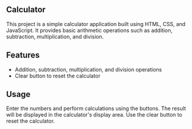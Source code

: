 ## Calculator
This project is a simple calculator application built using HTML, CSS, and JavaScript. It provides basic arithmetic operations such as addition, subtraction, multiplication, and division.

## Features

- Addition, subtraction, multiplication, and division operations
- Clear button to reset the calculator
## Usage
Enter the numbers and perform calculations using the buttons.
The result will be displayed in the calculator's display area.
Use the clear button to reset the calculator.
